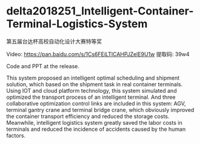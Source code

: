 # delta2018251_Intelligent-Container-Terminal-Logistics-System
第五届台达杯高校自动化设计大赛特等奖

Video: https://pan.baidu.com/s/1Cs6FEiLTICAHPJZelE9U1w 提取码: 39w4

Code and PPT at the release.

This system proposed an intelligent optimal scheduling and shipment   solution, which based on the shipment task in real container terminals. Using IOT and cloud platform technology, this system simulated and optimized the transport process of an intelligent terminal. And three collaborative optimization control links are included in this system: AGV, terminal gantry crane and terminal bridge crane, which obviously improved the container transport efficiency and reduced the storage costs. Meanwhile, intelligent logistics system greatly saved the labor costs in terminals and reduced the incidence of accidents caused by the human factors.
